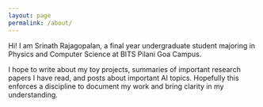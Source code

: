 ```yaml
---
layout: page
permalink: /about/
---
```


Hi! I am Srinath Rajagopalan, a final year undergraduate student majoring in Physics and Computer Science at BITS Pilani Goa Campus.

I hope to write about my toy projects, summaries of important research papers I have read, and posts about important AI topics. Hopefully this enforces a discipline to document my work and bring clarity in my understanding.
